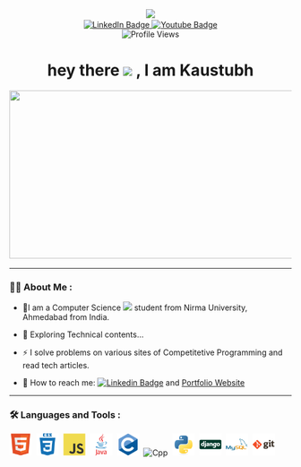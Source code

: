 
<div id="header" align="center">
  <img src="https://media.giphy.com/media/M9gbBd9nbDrOTu1Mqx/giphy.gif" width="100"/>
  
  <div id="badges">
  <a href="https://www.linkedin.com/in/kaustubh111">
    <img src="https://img.shields.io/badge/LinkedIn-blue?style=for-the-badge&logo=linkedin&logoColor=white" alt="LinkedIn Badge"/>
  </a>
  <a href="https://www.youtube.com/channel/UCICK9AU6rjcEfYWJEWIaEGA">
    <img src="https://img.shields.io/badge/YouTube-red?style=for-the-badge&logo=youtube&logoColor=white" alt="Youtube Badge"/>
  </a>
  <br>
  <img src="https://komarev.com/ghpvc/?username=Kaustubh1111&style=flat-square&color=blue" alt="Profile Views"/>
</div>
  <h1>
  hey there
  <img src="https://media.giphy.com/media/hvRJCLFzcasrR4ia7z/giphy.gif" width="30px"/> , I am Kaustubh
</h1>
</div>



<div align="center">
  <img src="https://github.com/rahul-jha98/rahul-jha98/blob/main/techstack.gif" width="600" height="300"/>
</div>

---

### :man_technologist: About Me :
- :telescope:I am a Computer Science <img src="https://media.giphy.com/media/WUlplcMpOCEmTGBtBW/giphy.gif" width="30"> student from Nirma University, Ahmedabad from India.

- :seedling: Exploring Technical contents...

- :zap: I solve problems on various sites of Competitetive Programming and read tech articles.

-  💬  How to reach me: [![Linkedin Badge](https://img.shields.io/badge/-Kaustubh-blue?style=flat&logo=Linkedin&logoColor=white)](https://www.linkedin.com/in/kaustubh-suthar1111/) and <a href="https://kaustubh1111.github.io/Portfolio_Website/" target="blank">Portfolio Website</a>
 


---

### :hammer_and_wrench: Languages and Tools :
<div>
  <img src="https://github.com/devicons/devicon/blob/master/icons/html5/html5-original.svg" title="HTML5" alt="HTML" width="40" height="40"/>&nbsp;
  <img src="https://github.com/devicons/devicon/blob/master/icons/css3/css3-plain-wordmark.svg"  title="CSS3" alt="CSS" width="40" height="40"/>&nbsp;
  <img src="https://github.com/devicons/devicon/blob/master/icons/javascript/javascript-original.svg" title="JavaScript" alt="JavaScript" width="40" height="40"/>&nbsp;
  <img src="https://github.com/devicons/devicon/blob/master/icons/java/java-original-wordmark.svg" title="Java" alt="Java" width="40" height="40"/>&nbsp;
  <img src="https://github.com/devicons/devicon/blob/master/icons/c/c-original.svg" title="C" alt="C" width="40" height="40"/>&nbsp;
  <img src="http://cdn.designblognews.com/wp-content/uploads/2019/12/c-logo-download-vector-1576095843gn8k4-700x787.png" title="Cpp" alt="Cpp" width="40" height="40"/>&nbsp;
  <img src="https://github.com/devicons/devicon/blob/master/icons/python/python-original.svg" title="Python" alt="Python" width="40" height="40"/>&nbsp;
  <img src="https://github.com/devicons/devicon/blob/master/icons/django/django-original.svg" title="Django" alt="Django" width="40" height="40"/>&nbsp;
  <img src="https://github.com/devicons/devicon/blob/master/icons/mysql/mysql-original-wordmark.svg" title="MySQL"  alt="MySQL" width="40" height="40"/>&nbsp;
  <img src="https://github.com/devicons/devicon/blob/master/icons/git/git-original-wordmark.svg" title="Git" **alt="Git" width="40" height="40"/>&nbsp;
  
</div>

<!--
### :fire: My Stats :
[![Top Langs](https://github-readme-stats.vercel.app/api/top-langs/?username=Kaustubh1111&layout=compact&theme=vision-friendly-dark)](https://github.com/anuraghazra/github-readme-stats)

<p><img align="left" src="https://github-readme-stats.vercel.app/api/top-langs?username=Kaustubh1111&show_icons=true&locale=en&layout=compact" alt="Kaustubh1111" /></p>

<p>&nbsp;<img align="center" src="https://github-readme-stats.vercel.app/api?username=Kaustubh1111&show_icons=true&locale=en" alt="Kaustubh1111" /></p>
-->
<!--
**Kaustubh1111/Kaustubh1111** is a ✨ _special_ ✨ repository because its `README.md` (this file) appears on your GitHub profile.

Here are some ideas to get you started:

- 🔭 I’m currently working on ...
- 🌱 I’m currently learning ...
- 👯 I’m looking to collaborate on ...
- 🤔 I’m looking for help with ...
- 💬 Ask me about ...
- 📫 How to reach me: ...
- 😄 Pronouns: ...
- ⚡ Fun fact: ...
-->
